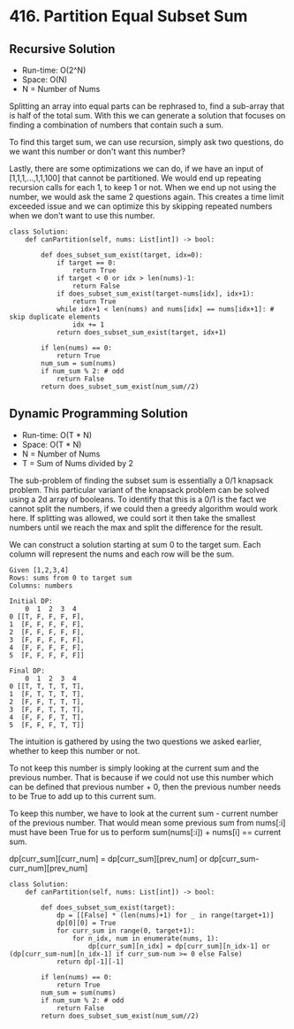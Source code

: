 # 416. Partition Equal Subset Sum

## Recursive Solution
- Run-time: O(2^N)
- Space: O(N)
- N = Number of Nums

Splitting an array into equal parts can be rephrased to, find a sub-array that is half of the total sum.
With this we can generate a solution that focuses on finding a combination of numbers that contain such a sum.

To find this target sum, we can use recursion, simply ask two questions, do we want this number or don't want this number?

Lastly, there are some optimizations we can do, if we have an input of [1,1,1,...,1,1,100] that cannot be partitioned.
We would end up repeating recursion calls for each 1, to keep 1 or not.
When we end up not using the number, we would ask the same 2 questions again.
This creates a time limit exceeded issue and we can optimize this by skipping repeated numbers when we don't want to use this number.

```
class Solution:
    def canPartition(self, nums: List[int]) -> bool:

        def does_subset_sum_exist(target, idx=0):
            if target == 0:
                return True
            if target < 0 or idx > len(nums)-1:
                return False
            if does_subset_sum_exist(target-nums[idx], idx+1):
                return True
            while idx+1 < len(nums) and nums[idx] == nums[idx+1]: # skip duplicate elements
                idx += 1
            return does_subset_sum_exist(target, idx+1)

        if len(nums) == 0:
            return True
        num_sum = sum(nums)
        if num_sum % 2: # odd
            return False
        return does_subset_sum_exist(num_sum//2)
```

## Dynamic Programming Solution
- Run-time: O(T * N)
- Space: O(T * N)
- N = Number of Nums
- T = Sum of Nums divided by 2


The sub-problem of finding the subset sum is essentially a 0/1 knapsack problem.
This particular variant of the knapsack problem can be solved using a 2d array of booleans.
To identify that this is a 0/1 is the fact we cannot split the numbers, if we could then a greedy algorithm would work here. If splitting was allowed, we could sort it then take the smallest numbers until we reach the max and split the difference for the result.

We can construct a solution starting at sum 0 to the target sum.
Each column will represent the nums and each row will be the sum.

```
Given [1,2,3,4]
Rows: sums from 0 to target sum
Columns: numbers

Initial DP:
    0  1  2  3  4
0 [[T, F, F, F, F],
1  [F, F, F, F, F],
2  [F, F, F, F, F],
3  [F, F, F, F, F],
4  [F, F, F, F, F],
5  [F, F, F, F, F]]

Final DP:
    0  1  2  3  4
0 [[T, T, T, T, T],
1  [F, T, T, T, T],
2  [F, F, T, T, T],
3  [F, F, T, T, T],
4  [F, F, F, T, T],
5  [F, F, F, T, T]]
```

The intuition is gathered by using the two questions we asked earlier, whether to keep this number or not.

To not keep this number is simply looking at the current sum and the previous number.
That is because if we could not use this number which can be defined that previous number + 0, then the previous number needs to be True to add up to this current sum.

To keep this number, we have to look at the current sum - current number of the previous number.
That would mean some previous sum from nums[:i] must have been True for us to perform sum(nums[:i]) + nums[i] == current sum.

dp\[curr_sum][curr_num] = dp\[curr_sum][prev_num] or dp\[curr_sum-curr_num][prev_num]

```
class Solution:
    def canPartition(self, nums: List[int]) -> bool:

        def does_subset_sum_exist(target):
            dp = [[False] * (len(nums)+1) for _ in range(target+1)]
            dp[0][0] = True
            for curr_sum in range(0, target+1):
                for n_idx, num in enumerate(nums, 1):
                    dp[curr_sum][n_idx] = dp[curr_sum][n_idx-1] or (dp[curr_sum-num][n_idx-1] if curr_sum-num >= 0 else False)
            return dp[-1][-1]

        if len(nums) == 0:
            return True
        num_sum = sum(nums)
        if num_sum % 2: # odd
            return False
        return does_subset_sum_exist(num_sum//2)
```
